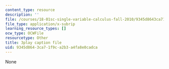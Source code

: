 ```yaml
---
content_type: resource
description: ''
file: /courses/18-01sc-single-variable-calculus-fall-2010/9345d8643ca71f9ca2b3a4fa8e0cadca_60VGKnYBpbg.srt
file_type: application/x-subrip
learning_resource_types: []
ocw_type: OCWFile
resourcetype: Other
title: 3play caption file
uid: 9345d864-3ca7-1f9c-a2b3-a4fa8e0cadca
---
```

None

